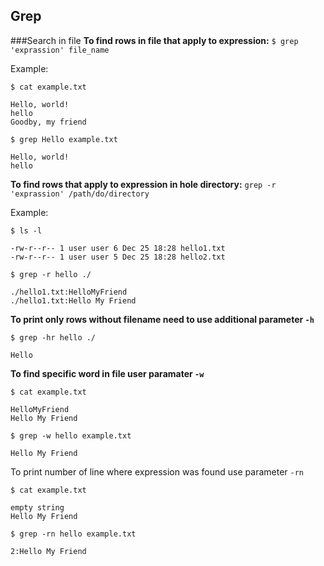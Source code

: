 ## Grep

###Search in file
**To find rows in file that apply to expression:**
`$ grep 'exprassion' file_name`

Example:
```
$ cat example.txt

Hello, world!
hello
Goodby, my friend

```

```
$ grep Hello example.txt

Hello, world!
hello

```

**To find rows that apply to expression in hole directory:**
`grep -r 'exprassion' /path/do/directory`

Example:

```shell
$ ls -l

-rw-r--r-- 1 user user 6 Dec 25 18:28 hello1.txt
-rw-r--r-- 1 user user 5 Dec 25 18:28 hello2.txt
```
```shell
$ grep -r hello ./

./hello1.txt:HelloMyFriend
./hello1.txt:Hello My Friend
```

**To print only rows without filename need to use additional parameter `-h`**

```shell
$ grep -hr hello ./

Hello

```

**To find specific word in file user paramater `-w`**
```shell
$ cat example.txt

HelloMyFriend
Hello My Friend
```
```
$ grep -w hello example.txt

Hello My Friend

```

To print number of line where expression was found use parameter `-rn`

```shell
$ cat example.txt

empty string
Hello My Friend
```
```shell
$ grep -rn hello example.txt

2:Hello My Friend
```
